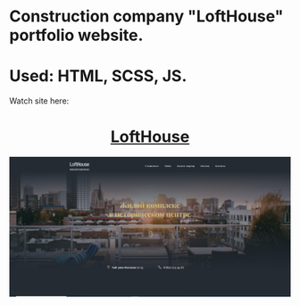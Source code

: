 <h1>
  Construction company "LoftHouse" portfolio website.
</h1>
<h1>
  Used: HTML, SCSS, JS.
</h1>

<p>Watch site here:</p>
<h1 style="text-align: center;">
  <a href="https://codui.github.io/loft-house/" target="_blank">LoftHouse</a>
</h1>
<a href="https://codui.github.io/loft-house/" target="_blank">
  <img src="docs/images/loftHouse.png" alt="loft house">
</a>
